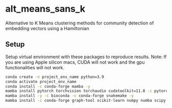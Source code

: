 # alt_means_sans_k
Alternative to K Means clustering methods for community detection of embedding vectors using a Hamiltonian 


## Setup
Setup virtual environment with these packages to reproduce results. 
Note: If you are using Apple silicon macs, CUDA will not work and the gpu functionalities will not work. <Fixing a workable version of the code for it>
```bash
conda create -n project_env_name python=3.9  
conda activate project_env_name    
conda install -c conda-forge mamba -y  
mamba install pytorch torchvision torchaudio cudatoolkit=11.8 -c pytorch -c nvidia -y  
mamba install -y -c bioconda -c conda-forge snakemake -y  
mamba install -c conda-forge graph-tool scikit-learn numpy numba scipy pandas polars networkx seaborn matplotlib gensim ipykernel tqdm black faiss-gpu==1.7.3 -y 
```
